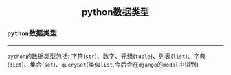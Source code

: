 ## <center>python数据类型</center>

### `python`数据类型
---
`python`的数据类型包括: 字符(`str`)、数字、元组(`tuple`)、列表(`list`)、字典(`dict`)、集合(`set`)、`querySet`(类似`list`,今后会在`django`的`modal`中讲到)